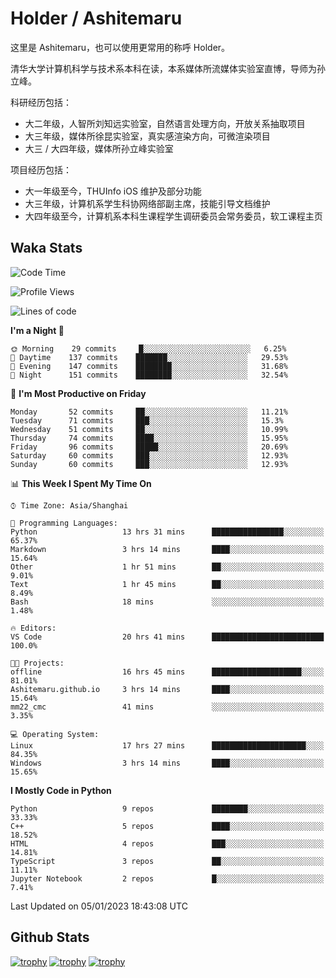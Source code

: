 # Holder / Ashitemaru

这里是 Ashitemaru，也可以使用更常用的称呼 Holder。

清华大学计算机科学与技术系本科在读，本系媒体所流媒体实验室直博，导师为孙立峰。

科研经历包括：

- 大二年级，人智所刘知远实验室，自然语言处理方向，开放关系抽取项目
- 大三年级，媒体所徐昆实验室，真实感渲染方向，可微渲染项目
- 大三 / 大四年级，媒体所孙立峰实验室

项目经历包括：

- 大一年级至今，THUInfo iOS 维护及部分功能
- 大三年级，计算机系学生科协网络部副主席，技能引导文档维护
- 大四年级至今，计算机系本科生课程学生调研委员会常务委员，软工课程主页

## Waka Stats

<!--START_SECTION:waka-->
![Code Time](http://img.shields.io/badge/Code%20Time-390%20hrs%2018%20mins-blue)

![Profile Views](http://img.shields.io/badge/Profile%20Views-0-blue)

![Lines of code](https://img.shields.io/badge/From%20Hello%20World%20I%27ve%20Written-329%20Thousand%20lines%20of%20code-blue)

**I'm a Night 🦉** 

```text
🌞 Morning    29 commits     █░░░░░░░░░░░░░░░░░░░░░░░░   6.25% 
🌆 Daytime    137 commits    ███████░░░░░░░░░░░░░░░░░░   29.53% 
🌃 Evening    147 commits    ████████░░░░░░░░░░░░░░░░░   31.68% 
🌙 Night      151 commits    ████████░░░░░░░░░░░░░░░░░   32.54%

```
📅 **I'm Most Productive on Friday** 

```text
Monday       52 commits     ██░░░░░░░░░░░░░░░░░░░░░░░   11.21% 
Tuesday      71 commits     ███░░░░░░░░░░░░░░░░░░░░░░   15.3% 
Wednesday    51 commits     ██░░░░░░░░░░░░░░░░░░░░░░░   10.99% 
Thursday     74 commits     ████░░░░░░░░░░░░░░░░░░░░░   15.95% 
Friday       96 commits     █████░░░░░░░░░░░░░░░░░░░░   20.69% 
Saturday     60 commits     ███░░░░░░░░░░░░░░░░░░░░░░   12.93% 
Sunday       60 commits     ███░░░░░░░░░░░░░░░░░░░░░░   12.93%

```


📊 **This Week I Spent My Time On** 

```text
⌚︎ Time Zone: Asia/Shanghai

💬 Programming Languages: 
Python                   13 hrs 31 mins      ████████████████░░░░░░░░░   65.37% 
Markdown                 3 hrs 14 mins       ████░░░░░░░░░░░░░░░░░░░░░   15.64% 
Other                    1 hr 51 mins        ██░░░░░░░░░░░░░░░░░░░░░░░   9.01% 
Text                     1 hr 45 mins        ██░░░░░░░░░░░░░░░░░░░░░░░   8.49% 
Bash                     18 mins             ░░░░░░░░░░░░░░░░░░░░░░░░░   1.48%

🔥 Editors: 
VS Code                  20 hrs 41 mins      █████████████████████████   100.0%

🐱‍💻 Projects: 
offline                  16 hrs 45 mins      ████████████████████░░░░░   81.01% 
Ashitemaru.github.io     3 hrs 14 mins       ████░░░░░░░░░░░░░░░░░░░░░   15.64% 
mm22_cmc                 41 mins             ░░░░░░░░░░░░░░░░░░░░░░░░░   3.35%

💻 Operating System: 
Linux                    17 hrs 27 mins      █████████████████████░░░░   84.35% 
Windows                  3 hrs 14 mins       ████░░░░░░░░░░░░░░░░░░░░░   15.65%

```

**I Mostly Code in Python** 

```text
Python                   9 repos             ████████░░░░░░░░░░░░░░░░░   33.33% 
C++                      5 repos             ████░░░░░░░░░░░░░░░░░░░░░   18.52% 
HTML                     4 repos             ███░░░░░░░░░░░░░░░░░░░░░░   14.81% 
TypeScript               3 repos             ██░░░░░░░░░░░░░░░░░░░░░░░   11.11% 
Jupyter Notebook         2 repos             █░░░░░░░░░░░░░░░░░░░░░░░░   7.41%

```



 Last Updated on 05/01/2023 18:43:08 UTC
<!--END_SECTION:waka-->

## Github Stats

[![trophy](https://github-profile-trophy.vercel.app/?username=Ashitemaru&column=7)](https://github.com/Ashitemaru)
[![trophy](https://github-readme-stats.vercel.app/api?username=Ashitemaru&show_icons=true&include_all_commits=true)](https://github.com/Ashitemaru)
[![trophy](https://github-readme-stats.vercel.app/api/top-langs/?username=Ashitemaru&layout=compact)](https://github.com/Ashitemaru)

<!--
**Ashitemaru/Ashitemaru** is a ✨ _special_ ✨ repository because its `README.md` (this file) appears on your GitHub profile.

Here are some ideas to get you started:

- 🔭 I’m currently working on ...
- 🌱 I’m currently learning ...
- 👯 I’m looking to collaborate on ...
- 🤔 I’m looking for help with ...
- 💬 Ask me about ...
- 📫 How to reach me: ...
- 😄 Pronouns: ...
- ⚡ Fun fact: ...
-->
